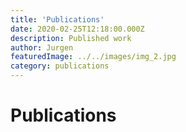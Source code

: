 ```yaml
---
title: 'Publications'
date: 2020-02-25T12:18:00.000Z
description: Published work
author: Jurgen
featuredImage: ../../images/img_2.jpg
category: publications
---
```


# Publications



